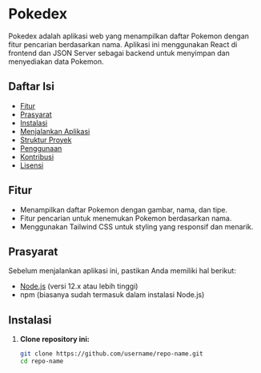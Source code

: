 # Pokedex

Pokedex adalah aplikasi web yang menampilkan daftar Pokemon dengan fitur pencarian berdasarkan nama. Aplikasi ini menggunakan React di frontend dan JSON Server sebagai backend untuk menyimpan dan menyediakan data Pokemon.

## Daftar Isi

- [Fitur](#fitur)
- [Prasyarat](#prasyarat)
- [Instalasi](#instalasi)
- [Menjalankan Aplikasi](#menjalankan-aplikasi)
- [Struktur Proyek](#struktur-proyek)
- [Penggunaan](#penggunaan)
- [Kontribusi](#kontribusi)
- [Lisensi](#lisensi)

## Fitur

- Menampilkan daftar Pokemon dengan gambar, nama, dan tipe.
- Fitur pencarian untuk menemukan Pokemon berdasarkan nama.
- Menggunakan Tailwind CSS untuk styling yang responsif dan menarik.

## Prasyarat

Sebelum menjalankan aplikasi ini, pastikan Anda memiliki hal berikut:

- [Node.js](https://nodejs.org/) (versi 12.x atau lebih tinggi)
- npm (biasanya sudah termasuk dalam instalasi Node.js)

## Instalasi

1. **Clone repository ini:**

   ```bash
   git clone https://github.com/username/repo-name.git
   cd repo-name
